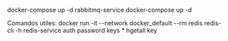 docker-compose up -d rabbitmq-service 
docker-compose up -d

Comandos utiles:
docker run -it --network docker_default --rm redis redis-cli -h redis-service
auth password
keys *
hgetall key
